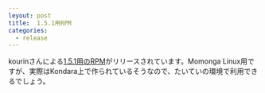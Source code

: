 ```yaml
---
leyout: post
title:  1.5.1用RPM
categories:
  - release
---
```

kourinさんによる<a href="http://kourin.dyndns.org/~kourin/diary/?date=20021120#p01">1.5.1用のRPM</a>がリリースされています。Momonga Linux用ですが、実際はKondara上で作られているそうなので、たいていの環境で利用できるでしょう。

